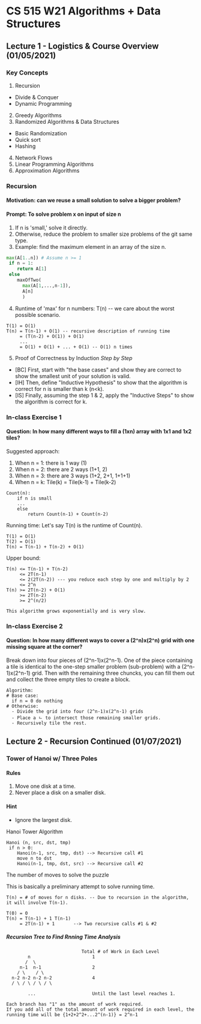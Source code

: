 # CS 515 W21 Algorithms + Data Structures 
## Lecture 1 - Logistics & Course Overview (01/05/2021)

### Key Concepts

1. Recursion
- Divide & Conquer
- Dynamic Programming
2. Greedy Algorithms
3. Randomized Algorithms & Data Structures
- Basic Randomization
- Quick sort
- Hashing
4. Network Flows
5. Linear Programming Algorithms
6. Approximation Algorithms  

### Recursion

#### Motivation: can we reuse a small solution to solve a bigger problem?
#### Prompt: To solve problem x on input of size n
1. If n is 'small,' solve it directly.
2. Otherwise, reduce the problem to smaller size problems of the git same type.
3. Example: find the maximum element in an array of the size n.
```Python
max(A[1..n]) # Assume n >= 1
 if n = 1:
    return A[1]
 else
    maxOfTwo(
      max(A[1,...,n-1]),
      A[n]
      )
```
4. Runtime of 'max' for n numbers: T(n) -- we care about the worst possible scenario. 
``` codeblock
T(1) = O(1)
T(n) = T(n-1) + O(1) -- recursive description of running time
     = (T(n-2) + O(1)) + O(1)
     ...
     = O(1) + O(1) + ... + O(1) -- O(1) n times
```
5. Proof of Correctness by Induction *Step by Step*
- [BC] First, start with "the base cases" and show they are correct to show the smallest unit of your solution is valid.
- [IH] Then, define "Inductive Hypothesis" to show that the algorithm is correct for n is smaller than k (n<k). 
- [IS] Finally, assuming the step 1 & 2, apply the "Inductive Steps" to show the algorithm is correct for k. 


### In-class Exercise 1

#### Question: In how many different ways to fill a (1xn) array with 1x1 and 1x2 tiles?
Suggested approach: 
1. When n = 1: there is 1 way (1)
2. When n = 2: there are 2 ways (1+1, 2)
3. When n = 3: there are 3 ways (1+2, 2+1, 1+1+1)
4. When n = k: Tile(k) = Tile(k-1) + Tile(k-2)

``` codeblock
Count(n): 
    if n is small 
    ...
    else
        return Count(n-1) + Count(n-2)
 ```
Running time: Let's say T(n) is the runtime of Count(n). 
```
T(1) = O(1)
T(2) = O(1)
T(n) = T(n-1) + T(n-2) + O(1)
```
Upper bound: 
```
T(n) <= T(n-1) + T(n-2)
     <= 2T(n-1) 
     <= 2(2T(n-2)) --- you reduce each step by one and multiply by 2
     <= 2^n
T(n) >= 2T(n-2) + O(1)
     >= 2T(n-2) 
     >= 2^(n/2)
   
This algorithm grows exponentially and is very slow.
```
### In-class Exercise 2

#### Question: In how many different ways to cover a (2^n)x(2^n) grid with one missing square at the corner?
Break down into four pieces of (2^n-1)x(2^n-1). One of the piece containing a tile is identical to the one-step smaller problem (sub-problem) with a (2^n-1)x(2^n-1) grid. Then with the remaining three chuncks, you can fill them out and collect the three empty tiles to create a block. 

``` 
Algorithm:
# Base case:
  if n = 0 do nothing 
# Otherwise: 
  - Divide the grid into four (2^n-1)x(2^n-1) grids
  - Place a ㄴ to intersect those remaining smaller grids. 
  - Recursively tile the rest. 
 ```

## Lecture 2 - Recursion Continued (01/07/2021) 

### Tower of Hanoi w/ Three Poles
#### Rules
1. Move one disk at a time.
2. Never place a disk on a smaller disk.

#### Hint
- Ignore the largest disk.

Hanoi Tower Algorithm
```
Hanoi (n, src, dst, tmp)
 if n > 0:
    Hanoi(n-1, src, tmp, dst) --> Recursive call #1
    move n to dst
    Hanoi(n-1, tmp, dst, src) --> Recursive call #2
```

The number of moves to solve the puzzle

This is basically a preliminary attempt to solve running time.
```
T(n) = # of moves for n disks. -- Due to recursion in the algorithm, it will involve T(n-1).

T(0) = 0 
T(n) = T(n-1) + 1 T(n-1) 
     = 2T(n-1) + 1       --> Two recursive calls #1 & #2
```

##### Recursion Tree to Find Rnning Time Analysis
```
                            Total # of Work in Each Level
        n                       1
       /  \
     n-1  n-1                   2
    / \    / \
  n-2 n-2 n-2 n-2               4
  / \ / \ / \ / \
       
        ...                     Until the last level reaches 1.
  
Each branch has "1" as the amount of work required. 
If you add all of the total amount of work required in each level, the running time will be {1+2+2^2+...2^(n-1)} = 2^n-1
```
